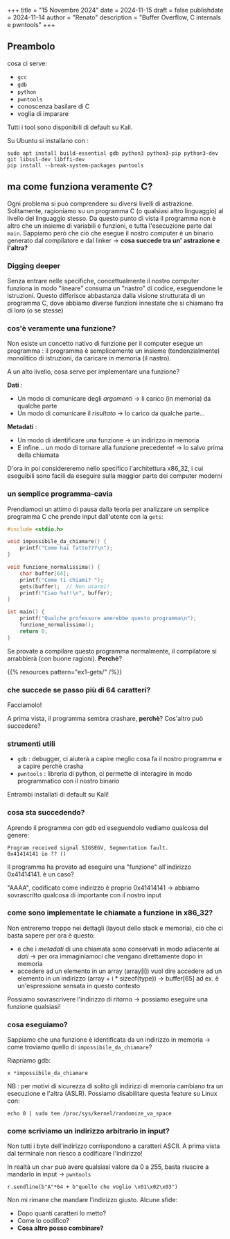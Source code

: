 +++
title = "15 Novembre 2024"
date = 2024-11-15
draft = false
publishdate = 2024-11-14
author = "Renato"
description = "Buffer Overflow, C internals e pwntools"
+++


## Preambolo

cosa ci serve:

- `gcc`
- `gdb`
- `python`
- `pwntools`
- conoscenza basilare di C
- voglia di imparare

Tutti i tool sono disponibili di default su Kali.

Su Ubuntu si installano con :

```
sudo apt install build-essential gdb python3 python3-pip python3-dev git libssl-dev libffi-dev
pip install --break-system-packages pwntools
```

## ma come funziona veramente C?

Ogni problema si può comprendere su diversi livelli di astrazione. Solitamente, ragioniamo su un programma C (o qualsiasi altro linguaggio) al livello del linguaggio stesso.
Da questo punto di vista il programma non è altro che un insieme di variabili e funzioni, e tutta l'esecuzione parte dal `main`. Sappiamo però che ciò che esegue il nostro computer è un binario generato dal compilatore e dal linker -> **cosa succede tra un' astrazione e l'altra?**

### Digging deeper

Senza entrare nelle specifiche, concettualmente il nostro computer funziona in modo "lineare" consuma un "nastro" di codice, eseguendone le istruzioni.
Questo differisce abbastanza dalla visione strutturata di un programma C, dove abbiamo diverse funzioni innestate che si chiamano fra di loro (o se stesse)

### cos'è veramente una funzione?

Non esiste un concetto nativo di funzione per il computer esegue un programma : il programma è semplicemente un insieme (tendenzialmente) monolitico di istruzioni, da caricare in memoria (il nastro).

A un alto livello, cosa serve per implementare una funzione?

**Dati** :

- Un modo di comunicare degli _argomenti_ -> li carico (in memoria) da qualche parte
- Un modo di comunicare il _risultato_ -> lo carico da qualche parte...

**Metadati** :

- Un modo di identificare una funzione -> un indirizzo in memoria
- E infine... un modo di tornare alla funzione precedente! -> lo salvo prima della chiamata

D'ora in poi considereremo nello specifico l'architettura x86_32, i cui eseguibili sono facili da eseguire sulla maggior parte dei computer moderni

### un semplice programma-cavia

Prendiamoci un attimo di pausa dalla teoria per analizzare un semplice programma C che prende input dall'utente con la `gets`:

```c
#include <stdio.h>

void impossibile_da_chiamare() {
    printf("Come hai fatto???\n");
}

void funzione_normalissima() {
    char buffer[64];
    printf("Come ti chiami? ");
    gets(buffer);  // Non usarmi!
    printf("Ciao %s!!\n", buffer);
}

int main() {
    printf("Qualche professore amerebbe questo programma\n");
    funzione_normalissima();
    return 0;
}
```

Se provate a compilare questo programma normalmente, il compilatore si arrabbierà (con buone ragioni). **Perchè**?

{{% resources pattern="ex1-gets/" /%}}

### che succede se passo più di 64 caratteri?

Facciamolo!

A prima vista, il programma sembra crashare, **perchè**? Cos'altro può succedere?

### strumenti utili

- `gdb` : debugger, ci aiuterà a capire meglio cosa fa il nostro programma e a capire perchè crasha
- `pwntools` : libreria di python, ci permette di interagire in modo programmatico con il nostro binario

Entrambi installati di default su Kali!

### cosa sta succedendo?

Aprendo il programma con gdb ed eseguendolo vediamo qualcosa del genere:

```
Program received signal SIGSEGV, Segmentation fault.
0x41414141 in ?? ()
```

Il programma ha provato ad eseguire una "funzione" all'indirizzo 0x41414141. è un caso?

"AAAA", codificato come indirizzo è proprio 0x41414141 -> abbiamo sovrascritto qualcosa di importante con il nostro input

### come sono implementate le chiamate a funzione in x86_32?

Non entreremo troppo nei dettagli (layout dello stack e memoria), ciò che ci basta sapere per ora è questo:

- è che i _metadati_ di una chiamata sono conservati in modo adiacente ai _dati_ -> per ora immaginiamoci che vengano direttamente dopo in memoria
- accedere ad un elemento in un array (array[i]) vuol dire accedere ad un elemento in un indirizzo (array + i * sizeof(type)) -> buffer[65] ad ex. è un'espressione sensata in questo contesto

Possiamo sovrascrivere l'indirizzo di ritorno -> possiamo eseguire una funzione qualsiasi!

### cosa eseguiamo?

Sappiamo che una funzione è identificata da un indirizzo in memoria -> come troviamo quello di `impossibile_da_chiamare`?

Riapriamo gdb:

```
x *impossibile_da_chiamare
```

NB : per motivi di sicurezza di solito gli indirizzi di memoria cambiano tra un esecuzione e l'altra (ASLR). Possiamo disabilitare questa feature su Linux con:

```
echo 0 | sudo tee /proc/sys/kernel/randomize_va_space
```

### come scriviamo un indirizzo arbitrario in input?

Non tutti i byte dell'indirizzo corrispondono a caratteri ASCII. A prima vista dal terminale non riesco a codificare l'indirizzo!

In realtà un `char` può avere qualsiasi valore da 0 a 255, basta riuscire a mandarlo in input -> `pwntools`

```
r.sendline(b"A"*64 + b"quello che voglio \x01\x02\x03")
```

Non mi rimane che mandare l'indirizzo giusto. Alcune sfide:

- Dopo quanti caratteri lo metto?
- Come lo codifico?
- **Cosa altro posso combinare?**
